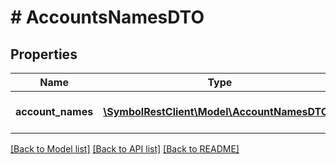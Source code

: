 # # AccountsNamesDTO

## Properties

Name | Type | Description | Notes
------------ | ------------- | ------------- | -------------
**account_names** | [**\SymbolRestClient\Model\AccountNamesDTO[]**](AccountNamesDTO.md) | Array of account names. |

[[Back to Model list]](../../README.md#models) [[Back to API list]](../../README.md#endpoints) [[Back to README]](../../README.md)
